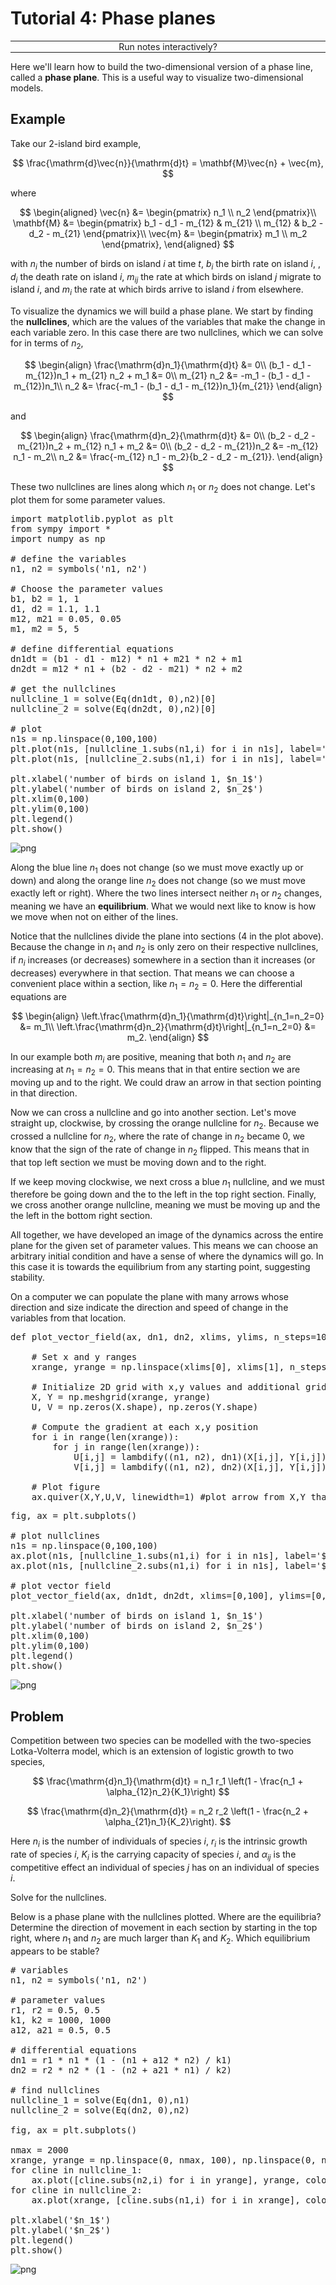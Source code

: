 <script type="text/x-thebe-config">
  {
      requestKernel: true,
      mountActivateWidget: true,
      mountStatusWidget: true,
      binderOptions: {
      repo: "mmosmond/executable-cells",
      ref: "main",
      },
  }
</script>
<script src="https://unpkg.com/thebe@latest/lib/index.js"></script>
<link rel="stylesheet" href="https://unpkg.com/thebe@latest/lib/thebe.css">

# Tutorial 4: Phase planes

<hr style="margin-bottom: 0em;">
<center>
<div class="inrow">
	Run notes interactively?
	<div style="float: left;" class="thebe-activate"></div>
	<div class="thebe-status"></div>
</div>
</center>
<hr style="margin-top: 0em;">

Here we'll learn how to build the two-dimensional version of a phase line, called a **phase plane**. This is a useful way to visualize two-dimensional models.

## Example

Take our 2-island bird example,

$$
\frac{\mathrm{d}\vec{n}}{\mathrm{d}t} = \mathbf{M}\vec{n} + \vec{m},
$$

where 

$$
\begin{aligned}
\vec{n} &= \begin{pmatrix} n_1 \\ n_2 \end{pmatrix}\\
\mathbf{M} &= \begin{pmatrix} b_1 - d_1 - m_{12} & m_{21} \\ m_{12} & b_2 - d_2 - m_{21} \end{pmatrix}\\
\vec{m} &= \begin{pmatrix} m_1 \\ m_2 \end{pmatrix},
\end{aligned}
$$

with $n_i$ the number of birds on island $i$ at time $t$, $b_i$ the birth rate on island $i$, , $d_i$ the death rate on island $i$, $m_{ij}$ the rate at which birds on island $j$ migrate to island $i$, and $m_i$ the rate at which birds arrive to island $i$ from elsewhere.

To visualize the dynamics we will build a phase plane. We start by finding the **nullclines**, which are the values of the variables that make the change in each variable zero. In this case there are two nullclines, which we can solve for in terms of $n_2$,

$$
\begin{align}
\frac{\mathrm{d}n_1}{\mathrm{d}t} &= 0\\
(b_1 - d_1 - m_{12})n_1 + m_{21} n_2 + m_1 &= 0\\
m_{21} n_2 &= -m_1 - (b_1 - d_1 - m_{12})n_1\\
n_2 &= \frac{-m_1 - (b_1 - d_1 - m_{12})n_1}{m_{21}}
\end{align}
$$

and

$$
\begin{align}
\frac{\mathrm{d}n_2}{\mathrm{d}t} &= 0\\
(b_2 - d_2 - m_{21})n_2 + m_{12} n_1 + m_2 &= 0\\
(b_2 - d_2 - m_{21})n_2  &= -m_{12} n_1 - m_2\\
n_2  &= \frac{-m_{12} n_1 - m_2}{b_2 - d_2 - m_{21}}.
\end{align}
$$

These two nullclines are lines along which $n_1$ or $n_2$ does not change. Let's plot them for some parameter values.


<pre data-executable="true" data-language="python">
import matplotlib.pyplot as plt
from sympy import *
import numpy as np

# define the variables
n1, n2 = symbols('n1, n2')

# Choose the parameter values
b1, b2 = 1, 1
d1, d2 = 1.1, 1.1
m12, m21 = 0.05, 0.05
m1, m2 = 5, 5

# define differential equations
dn1dt = (b1 - d1 - m12) * n1 + m21 * n2 + m1
dn2dt = m12 * n1 + (b2 - d2 - m21) * n2 + m2

# get the nullclines
nullcline_1 = solve(Eq(dn1dt, 0),n2)[0]
nullcline_2 = solve(Eq(dn2dt, 0),n2)[0]

# plot
n1s = np.linspace(0,100,100)
plt.plot(n1s, [nullcline_1.subs(n1,i) for i in n1s], label='$n_1$ nullcline')
plt.plot(n1s, [nullcline_2.subs(n1,i) for i in n1s], label='$n_2$ nullcline')

plt.xlabel('number of birds on island 1, $n_1$')
plt.ylabel('number of birds on island 2, $n_2$')
plt.xlim(0,100)
plt.ylim(0,100)
plt.legend()
plt.show()
</pre>


    
![png](tutorial-04_files/tutorial-04_1_0.png)
    


Along the blue line $n_1$ does not change (so we must move exactly up or down) and along the orange line $n_2$ does not change (so we must move exactly left or right). Where the two lines intersect neither $n_1$ or $n_2$ changes, meaning we have an **equilibrium**. What we would next like to know is how we move when not on either of the lines.

Notice that the nullclines divide the plane into sections (4 in the plot above). Because the change in $n_1$ and $n_2$ is only zero on their respective nullclines, if $n_i$ increases (or decreases) somewhere in a section than it increases (or decreases) everywhere in that section. That means we can choose a convenient place within a section, like $n_1=n_2=0$. Here the differential equations are

$$
\begin{align}
\left.\frac{\mathrm{d}n_1}{\mathrm{d}t}\right|_{n_1=n_2=0} &= m_1\\
\left.\frac{\mathrm{d}n_2}{\mathrm{d}t}\right|_{n_1=n_2=0} &= m_2.
\end{align}
$$

In our example both $m_i$ are positive, meaning that both $n_1$ and $n_2$ are increasing at $n_1=n_2=0$. This means that in that entire section we are moving up and to the right. We could draw an arrow in that section pointing in that direction.

Now we can cross a nullcline and go into another section. Let's move straight up, clockwise, by crossing the orange nullcline for $n_2$. Because we crossed a nullcline for $n_2$, where the rate of change in $n_2$ became 0, we know that the sign of the rate of change in $n_2$ flipped. This means that in that top left section we must be moving down and to the right. 

If we keep moving clockwise, we next cross a blue $n_1$ nullcline, and we must therefore be going down and the to the left in the top right section. Finally, we cross another orange nullcline, meaning we must be moving up and the the left in the bottom right section. 

All together, we have developed an image of the dynamics across the entire plane for the given set of parameter values. This means we can choose an arbitrary initial condition and have a sense of where the dynamics will go. In this case it is towards the equilibrium from any starting point, suggesting stability.

On a computer we can populate the plane with many arrows whose direction and size indicate the direction and speed of change in the variables from that location.


<pre data-executable="true" data-language="python">
def plot_vector_field(ax, dn1, dn2, xlims, ylims, n_steps=10):
    
    # Set x and y ranges
    xrange, yrange = np.linspace(xlims[0], xlims[1], n_steps), np.linspace(ylims[0], ylims[1], n_steps)

    # Initialize 2D grid with x,y values and additional grids to track derivatives
    X, Y = np.meshgrid(xrange, yrange)
    U, V = np.zeros(X.shape), np.zeros(Y.shape)

    # Compute the gradient at each x,y position
    for i in range(len(xrange)):
        for j in range(len(xrange)):
            U[i,j] = lambdify((n1, n2), dn1)(X[i,j], Y[i,j]) #change in n1
            V[i,j] = lambdify((n1, n2), dn2)(X[i,j], Y[i,j]) #change in n2

    # Plot figure
    ax.quiver(X,Y,U,V, linewidth=1) #plot arrow from X,Y that moves U in x and V in y
</pre>


<pre data-executable="true" data-language="python">
fig, ax = plt.subplots()

# plot nullclines
n1s = np.linspace(0,100,100)
ax.plot(n1s, [nullcline_1.subs(n1,i) for i in n1s], label='$n_1$ nullcline')
ax.plot(n1s, [nullcline_2.subs(n1,i) for i in n1s], label='$n_2$ nullcline')

# plot vector field
plot_vector_field(ax, dn1dt, dn2dt, xlims=[0,100], ylims=[0,100])

plt.xlabel('number of birds on island 1, $n_1$')
plt.ylabel('number of birds on island 2, $n_2$')
plt.xlim(0,100)
plt.ylim(0,100)
plt.legend()
plt.show()
</pre>


    
![png](tutorial-04_files/tutorial-04_4_0.png)
    


## Problem

Competition between two species can be modelled with the two-species Lotka-Volterra model, which is an extension of logistic growth to two species,

$$
\frac{\mathrm{d}n_1}{\mathrm{d}t} = n_1 r_1 \left(1 - \frac{n_1 + \alpha_{12}n_2}{K_1}\right)
$$

$$
\frac{\mathrm{d}n_2}{\mathrm{d}t} = n_2 r_2 \left(1 - \frac{n_2 + \alpha_{21}n_1}{K_2}\right).
$$

Here $n_i$ is the number of individuals of species $i$, $r_i$ is the intrinsic growth rate of species $i$, $K_i$ is the carrying capacity of species $i$, and $\alpha_{ij}$ is the competitive effect an individual of species $j$ has on an individual of species $i$.

Solve for the nullclines. 

Below is a phase plane with the nullclines plotted. Where are the equilibria? Determine the direction of movement in each section by starting in the top right, where $n_1$ and $n_2$ are much larger than $K_1$ and $K_2$. Which equilibrium appears to be stable?


<pre data-executable="true" data-language="python">
# variables
n1, n2 = symbols('n1, n2')

# parameter values
r1, r2 = 0.5, 0.5
k1, k2 = 1000, 1000
a12, a21 = 0.5, 0.5

# differential equations
dn1 = r1 * n1 * (1 - (n1 + a12 * n2) / k1)
dn2 = r2 * n2 * (1 - (n2 + a21 * n1) / k2)

# find nullclines
nullcline_1 = solve(Eq(dn1, 0),n1)
nullcline_2 = solve(Eq(dn2, 0),n2)

fig, ax = plt.subplots()

nmax = 2000
xrange, yrange = np.linspace(0, nmax, 100), np.linspace(0, nmax, 100)
for cline in nullcline_1:
    ax.plot([cline.subs(n2,i) for i in yrange], yrange, color=plt.cm.tab10(0), label='$n_1$')
for cline in nullcline_2:
    ax.plot(xrange, [cline.subs(n1,i) for i in xrange], color=plt.cm.tab10(1), label='$n_2$')

plt.xlabel('$n_1$')
plt.ylabel('$n_2$')
plt.legend()
plt.show()
</pre>


    
![png](tutorial-04_files/tutorial-04_7_0.png)
    



<pre data-executable="true" data-language="python">

</pre>

